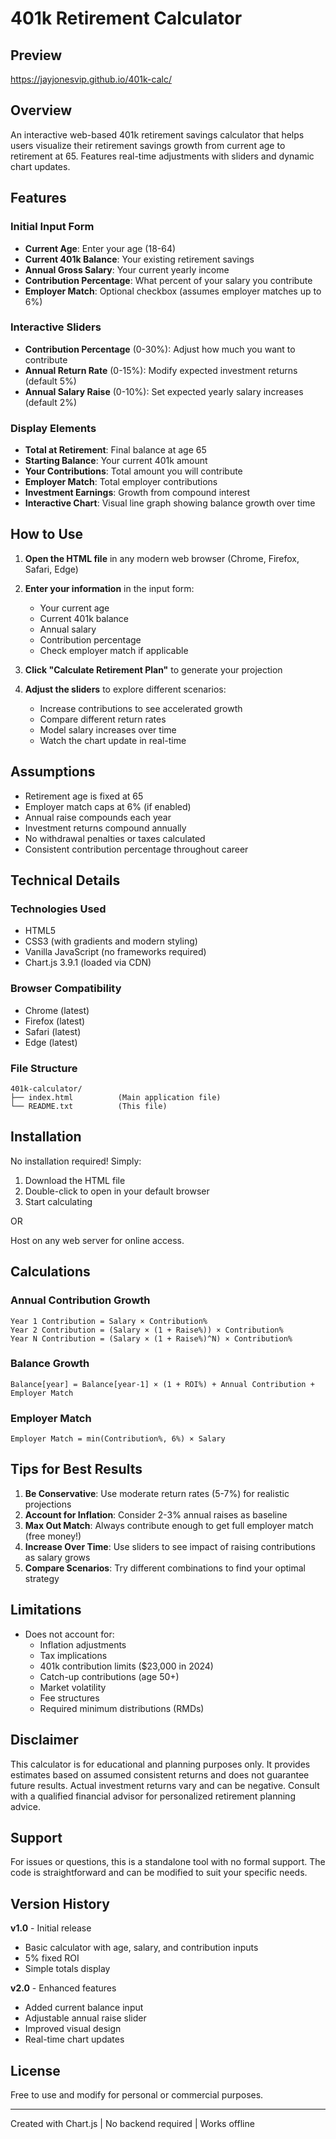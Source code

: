 # 401k Retirement Calculator

## Preview
https://jayjonesvip.github.io/401k-calc/

## Overview
An interactive web-based 401k retirement savings calculator that helps users visualize their retirement savings growth from current age to retirement at 65. Features real-time adjustments with sliders and dynamic chart updates.

## Features

### Initial Input Form
- **Current Age**: Enter your age (18-64)
- **Current 401k Balance**: Your existing retirement savings
- **Annual Gross Salary**: Your current yearly income
- **Contribution Percentage**: What percent of your salary you contribute
- **Employer Match**: Optional checkbox (assumes employer matches up to 6%)

### Interactive Sliders
- **Contribution Percentage** (0-30%): Adjust how much you want to contribute
- **Annual Return Rate** (0-15%): Modify expected investment returns (default 5%)
- **Annual Salary Raise** (0-10%): Set expected yearly salary increases (default 2%)

### Display Elements
- **Total at Retirement**: Final balance at age 65
- **Starting Balance**: Your current 401k amount
- **Your Contributions**: Total amount you will contribute
- **Employer Match**: Total employer contributions
- **Investment Earnings**: Growth from compound interest
- **Interactive Chart**: Visual line graph showing balance growth over time

## How to Use

1. **Open the HTML file** in any modern web browser (Chrome, Firefox, Safari, Edge)

2. **Enter your information** in the input form:
   - Your current age
   - Current 401k balance
   - Annual salary
   - Contribution percentage
   - Check employer match if applicable

3. **Click "Calculate Retirement Plan"** to generate your projection

4. **Adjust the sliders** to explore different scenarios:
   - Increase contributions to see accelerated growth
   - Compare different return rates
   - Model salary increases over time
   - Watch the chart update in real-time

## Assumptions

- Retirement age is fixed at 65
- Employer match caps at 6% (if enabled)
- Annual raise compounds each year
- Investment returns compound annually
- No withdrawal penalties or taxes calculated
- Consistent contribution percentage throughout career

## Technical Details

### Technologies Used
- HTML5
- CSS3 (with gradients and modern styling)
- Vanilla JavaScript (no frameworks required)
- Chart.js 3.9.1 (loaded via CDN)

### Browser Compatibility
- Chrome (latest)
- Firefox (latest)
- Safari (latest)
- Edge (latest)

### File Structure
```
401k-calculator/
├── index.html          (Main application file)
└── README.txt          (This file)
```

## Installation

No installation required! Simply:
1. Download the HTML file
2. Double-click to open in your default browser
3. Start calculating

OR

Host on any web server for online access.

## Calculations

### Annual Contribution Growth
```
Year 1 Contribution = Salary × Contribution%
Year 2 Contribution = (Salary × (1 + Raise%)) × Contribution%
Year N Contribution = (Salary × (1 + Raise%)^N) × Contribution%
```

### Balance Growth
```
Balance[year] = Balance[year-1] × (1 + ROI%) + Annual Contribution + Employer Match
```

### Employer Match
```
Employer Match = min(Contribution%, 6%) × Salary
```

## Tips for Best Results

1. **Be Conservative**: Use moderate return rates (5-7%) for realistic projections
2. **Account for Inflation**: Consider 2-3% annual raises as baseline
3. **Max Out Match**: Always contribute enough to get full employer match (free money!)
4. **Increase Over Time**: Use sliders to see impact of raising contributions as salary grows
5. **Compare Scenarios**: Try different combinations to find your optimal strategy

## Limitations

- Does not account for:
  - Inflation adjustments
  - Tax implications
  - 401k contribution limits ($23,000 in 2024)
  - Catch-up contributions (age 50+)
  - Market volatility
  - Fee structures
  - Required minimum distributions (RMDs)

## Disclaimer

This calculator is for educational and planning purposes only. It provides estimates based on assumed consistent returns and does not guarantee future results. Actual investment returns vary and can be negative. Consult with a qualified financial advisor for personalized retirement planning advice.

## Support

For issues or questions, this is a standalone tool with no formal support. The code is straightforward and can be modified to suit your specific needs.

## Version History

**v1.0** - Initial release
- Basic calculator with age, salary, and contribution inputs
- 5% fixed ROI
- Simple totals display

**v2.0** - Enhanced features
- Added current balance input
- Adjustable annual raise slider
- Improved visual design
- Real-time chart updates

## License

Free to use and modify for personal or commercial purposes.

---

Created with Chart.js | No backend required | Works offline
